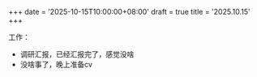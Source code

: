 +++
date = '2025-10-15T10:00:00+08:00'
draft = true
title = '2025.10.15'
+++

<!--more-->

工作：
- 调研汇报，已经汇报完了，感觉没啥
- 没啥事了，晚上准备cv





